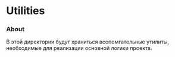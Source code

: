 # Utilities

### About
В этой директории будут храниться всопомгательные утилиты, необходимые для реализации основной логики проекта.
